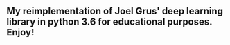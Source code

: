## My reimplementation of Joel Grus' deep learning library in python 3.6 for educational purposes. Enjoy!
